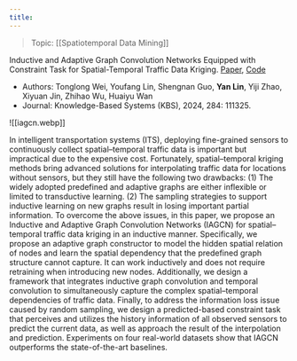 ```yaml
---
title:
---
```

> Topic: [[Spatiotemporal Data Mining]]

Inductive and Adaptive Graph Convolution Networks Equipped with Constraint Task for Spatial-Temporal Traffic Data Kriging. [Paper](https://www.sciencedirect.com/science/article/pii/S0950705123010730), [Code](https://github.com/wtl52656/IAGCN)
- Authors: Tonglong Wei, Youfang Lin, Shengnan Guo, **Yan Lin**, Yiji Zhao, Xiyuan Jin, Zhihao Wu, Huaiyu Wan
- Journal: Knowledge-Based Systems (KBS), 2024, 284: 111325.

![[iagcn.webp]]

In intelligent transportation systems (ITS), deploying fine-grained sensors to continuously collect spatial–temporal traffic data is important but impractical due to the expensive cost. Fortunately, spatial–temporal kriging methods bring advanced solutions for interpolating traffic data for locations without sensors, but they still have the following two drawbacks: (1) The widely adopted predefined and adaptive graphs are either inflexible or limited to transductive learning. (2) The sampling strategies to support inductive learning on new graphs result in losing important partial information. To overcome the above issues, in this paper, we propose an Inductive and Adaptive Graph Convolution Networks (IAGCN) for spatial–temporal traffic data kriging in an inductive manner. Specifically, we propose an adaptive graph constructor to model the hidden spatial relation of nodes and learn the spatial dependency that the predefined graph structure cannot capture. It can work inductively and does not require retraining when introducing new nodes. Additionally, we design a framework that integrates inductive graph convolution and temporal convolution to simultaneously capture the complex spatial–temporal dependencies of traffic data. Finally, to address the information loss issue caused by random sampling, we design a predicted-based constraint task that perceives and utilizes the history information of all observed sensors to predict the current data, as well as approach the result of the interpolation and prediction. Experiments on four real-world datasets show that IAGCN outperforms the state-of-the-art baselines.
